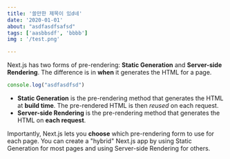 ```yaml
---
title: '쓸만한 제목이 있d네'
date: '2020-01-01'
about: "asdfasdfsafsd"
tags: ['aasbbsdf', 'bbbb']
img : '/test.png'

---
```


Next.js has two forms of pre-rendering: **Static Generation** and **Server-side Rendering**. The difference is in **when** it generates the HTML for a page.
```js
console.log("asdfasdfsd")
```
- **Static Generation** is the pre-rendering method that generates the HTML at **build time**. The pre-rendered HTML is then _reused_ on each request.
- **Server-side Rendering** is the pre-rendering method that generates the HTML on **each request**.

Importantly, Next.js lets you **choose** which pre-rendering form to use for each page. You can create a "hybrid" Next.js app by using Static Generation for most pages and using Server-side Rendering for others.